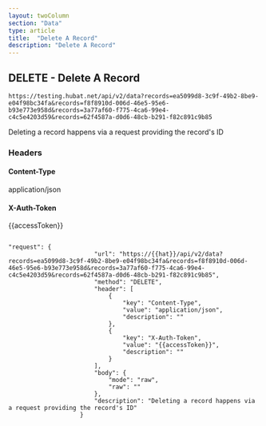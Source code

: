 ```yaml
---
layout: twoColumn
section: "Data"
type: article
title:  "Delete A Record"
description: "Delete A Record"
---
```


## DELETE - Delete A Record
   
`https://testing.hubat.net/api/v2/data?records=ea5099d8-3c9f-49b2-8be9-e04f98bc34fa&records=f8f8910d-006d-46e5-95e6-b93e773e958d&records=3a77af60-f775-4ca6-99e4-c4c5e4203d59&records=62f4587a-d0d6-48cb-b291-f82c891c9b85`

Deleting a record happens via a request providing the record's ID

### Headers

#### Content-Type
application/json
#### X-Auth-Token
{{accessToken}}

```postman

"request": {
						"url": "https://{{hat}}/api/v2/data?records=ea5099d8-3c9f-49b2-8be9-e04f98bc34fa&records=f8f8910d-006d-46e5-95e6-b93e773e958d&records=3a77af60-f775-4ca6-99e4-c4c5e4203d59&records=62f4587a-d0d6-48cb-b291-f82c891c9b85",
						"method": "DELETE",
						"header": [
							{
								"key": "Content-Type",
								"value": "application/json",
								"description": ""
							},
							{
								"key": "X-Auth-Token",
								"value": "{{accessToken}}",
								"description": ""
							}
						],
						"body": {
							"mode": "raw",
							"raw": ""
						},
						"description": "Deleting a record happens via a request providing the record's ID"
					}

```
